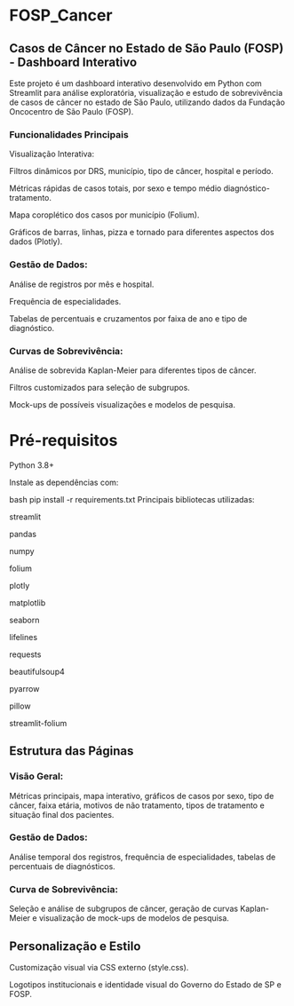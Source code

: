 # FOSP_Cancer
## Casos de Câncer no Estado de São Paulo (FOSP) - Dashboard Interativo
Este projeto é um dashboard interativo desenvolvido em Python com Streamlit para análise exploratória, visualização e estudo de sobrevivência de casos de câncer no estado de São Paulo, utilizando dados da Fundação Oncocentro de São Paulo (FOSP).

### Funcionalidades Principais
Visualização Interativa:

Filtros dinâmicos por DRS, município, tipo de câncer, hospital e período.

Métricas rápidas de casos totais, por sexo e tempo médio diagnóstico-tratamento.

Mapa coroplético dos casos por município (Folium).

Gráficos de barras, linhas, pizza e tornado para diferentes aspectos dos dados (Plotly).

### Gestão de Dados:

Análise de registros por mês e hospital.

Frequência de especialidades.

Tabelas de percentuais e cruzamentos por faixa de ano e tipo de diagnóstico.

### Curvas de Sobrevivência:

Análise de sobrevida Kaplan-Meier para diferentes tipos de câncer.

Filtros customizados para seleção de subgrupos.

Mock-ups de possíveis visualizações e modelos de pesquisa.

# Pré-requisitos
Python 3.8+

Instale as dependências com:

bash
pip install -r requirements.txt
Principais bibliotecas utilizadas:

streamlit

pandas

numpy

folium

plotly

matplotlib

seaborn

lifelines

requests

beautifulsoup4

pyarrow

pillow

streamlit-folium


## Estrutura das Páginas
### Visão Geral:
Métricas principais, mapa interativo, gráficos de casos por sexo, tipo de câncer, faixa etária, motivos de não tratamento, tipos de tratamento e situação final dos pacientes.

### Gestão de Dados:
Análise temporal dos registros, frequência de especialidades, tabelas de percentuais de diagnósticos.

### Curva de Sobrevivência:
Seleção e análise de subgrupos de câncer, geração de curvas Kaplan-Meier e visualização de mock-ups de modelos de pesquisa.

## Personalização e Estilo
Customização visual via CSS externo (style.css).

Logotipos institucionais e identidade visual do Governo do Estado de SP e FOSP.
